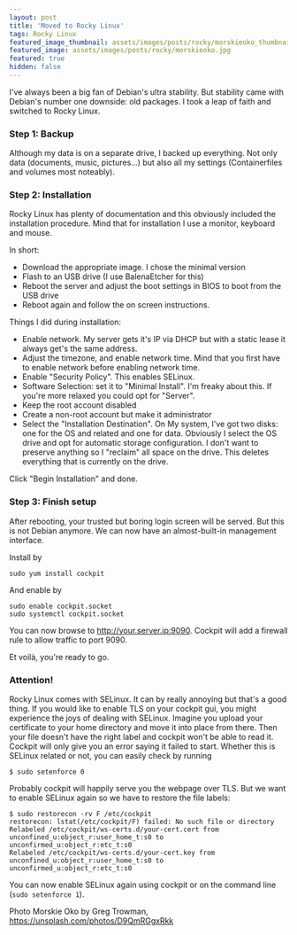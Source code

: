 ```yaml
---
layout: post
title: 'Moved to Rocky Linux'
tags: Rocky Linux
featured_image_thumbnail: assets/images/posts/rocky/morskieoko_thumbnail.jpg
featured_image: assets/images/posts/rocky/morskieoko.jpg
featured: true
hidden: false
---
```


I've always been a big fan of Debian's ultra stability. But stability came with Debian's number one downside: old packages. I took a leap of faith and switched to Rocky Linux.

<!--more-->

### Step 1: Backup

Although my data is on a separate drive, I backed up everything. Not only data (documents, music, pictures...) but also all my settings (Containerfiles and volumes most noteably).

### Step 2: Installation

Rocky Linux has plenty of documentation and this obviously included the installation procedure. Mind that for installation I use a monitor, keyboard and mouse.

In short:

- Download the appropriate image. I chose the minimal version
- Flash to an USB drive (I use BalenaEtcher for this)
- Reboot the server and adjust the boot settings in BIOS to boot from the USB drive
- Reboot again and follow the on screen instructions.

Things I did during installation:
- Enable network. My server gets it's IP via DHCP but with a static lease it always get's the same address.
- Adjust the timezone, and enable network time. Mind that you first have to enable network before enabling network time.
- Enable "Security Policy". This enables SELinux.
- Software Selection: set it to "Minimal Install". I'm freaky about this. If you're more relaxed you could opt for "Server".
- Keep the root account disabled
- Create a non-root account but make it administrator
- Select the "Installation Destination". On My system, I've got two disks: one for the OS and related and one for data. Obviously I select the OS drive and opt for automatic storage configuration. I don't want to preserve anything so I "reclaim" all space on the drive. This deletes everything that is currently on the drive.

Click "Begin Installation" and done.

### Step 3: Finish setup

After rebooting, your trusted but boring login screen will be served. But this is not Debian anymore. We can now have an almost-built-in management interface.

Install by

```
sudo yum install cockpit
```

And enable by

```
sudo enable cockpit.socket
sudo systemctl cockpit.socket
```

You can now browse to http://your.server.ip:9090. Cockpit will add a firewall rule to allow traffic to port 9090.

Et voilà, you're ready to go.

### Attention!

Rocky Linux comes with SELinux. It can by really annoying but that's a good thing.
If you would like to enable TLS on your cockpit gui, you might experience the joys of dealing with SELinux.
Imagine you upload your certificate to your home directory and move it into place from there. Then your file doesn't have the right label and cockpit won't be able to read it.
Cockpit will only give you an error saying it failed to start. Whether this is SELinux related or not, you can easily check by running

```
$ sudo setenforce 0
```

Probably cockpit will happily serve you the webpage over TLS. But we want to enable SELinux again so we have to restore the file labels:

```
$ sudo restorecon -rv F /etc/cockpit
restorecon: lstat(/etc/cockpit/F) failed: No such file or directory
Relabeled /etc/cockpit/ws-certs.d/your-cert.cert from unconfined_u:object_r:user_home_t:s0 to unconfirmed_u:object_r:etc_t:s0
Relabeled /etc/cockpit/ws-certs.d/your-cert.key from unconfined_u:object_r:user_home_t:s0 to unconfirmed_u:object_r:etc_t:s0
```

You can now enable SELinux again using cockpit or on the command line (`sudo setenforce 1`).


Photo Morskie Oko by Greg Trowman, https://unsplash.com/photos/D9QmRGgxRkk
